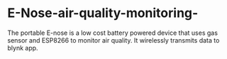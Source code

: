 # E-Nose-air-quality-monitoring-
The portable E-nose is a low cost battery powered device that uses gas sensor and ESP8266 to monitor air quality. It wirelessly transmits data to blynk app. 
